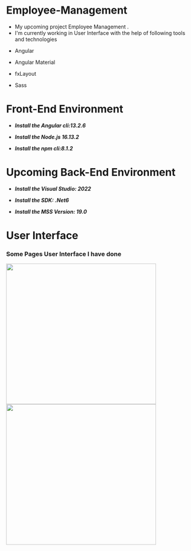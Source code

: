 # Employee-Management
* My upcoming project Employee Management .
* I'm currently working in User Interface with the help of following tools and technologies
+ Angular
- Angular Material
+ fxLayout
- Sass
# Front-End Environment
+ ***Install the Angular cli:13.2.6***
- ***Install the Node.js 16.13.2***
+ ***Install the npm cli:8.1.2***

# Upcoming Back-End Environment
+ ***Install the Visual Studio: 2022***
- ***Install the SDK: .Net6***
+ ***Install the MSS Version: 19.0***

# User Interface
### Some Pages User Interface I have done
<a href="url"><img src="https://user-images.githubusercontent.com/92297443/202918655-070ff318-97af-44a7-892d-3907742433e1.png"  align="left" height="380px" width="405px" ></a>
<a href="url"><img src="https://user-images.githubusercontent.com/92297443/202918908-8062b98f-0da6-4799-9610-2822d1068e31.png"  align="left" height="380px" width="405px" ></a>
